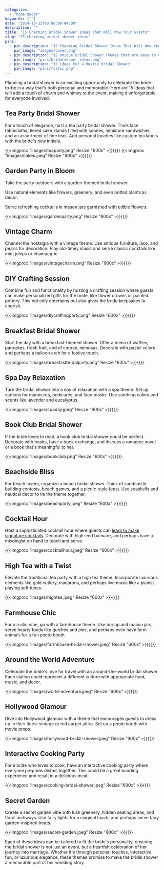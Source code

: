 ```yaml
---
categories:
  - "home-decor"
keywords: [""]
date: "2024-10-12T00:00:00-04:00"
description: ""
title: "15 Charming Bridal Shower Ideas That Will Wow Your Guests"
slug: "15-charming-bridal-shower-ideas"
pins:
  - pin_description: "15 Charming Bridal Shower Ideas That Will Wow Your Guests"
    pin_image: "images/cover.png"
  - pin_description: "15 Unique Bridal Shower Themes that are easy to organize"
    pin_image: "pins/bridalshower_ideas.png"
  - pin_description: "15 Ideas For a Rustic Bridal Shower"
    pin_image: "pins/rustic.png"
---
```



Planning a bridal shower is an exciting opportunity to celebrate the bride-to-be in a way that's both personal and memorable. Here are 15 ideas that will add a touch of charm and whimsy to the event, making it unforgettable for everyone involved.

## Tea Party Bridal Shower
For a touch of elegance, host a tea party bridal shower. Think lace tablecloths, tiered cake stands filled with scones, miniature sandwiches, and an assortment of fine teas. Add personal touches like custom tea labels with the bride's new initials.

{{<imgproc "images/teaparty.png" Resize "600x" >}}{{</imgproc>}} 
{{<imgproc "images/cakes.jpeg" Resize "600x" >}}{{</imgproc>}} 


## Garden Party in Bloom

Take the party outdoors with a garden-themed bridal shower. 

Use natural elements like flowers, greenery, and even potted plants as decor. 

Serve refreshing cocktails in mason jars garnished with edible flowers.

{{<imgproc "images/gardenparty.png" Resize "600x" >}}{{</imgproc>}} 

## Vintage Charm
Channel the nostalgia with a vintage theme. Use antique furniture, lace, and pearls for decoration. Play old-timey music and serve classic cocktails like mint juleps or champagne.

{{<imgproc "images/vintagecharm.png" Resize "600x" >}}{{</imgproc>}} 


## DIY Crafting Session
Combine fun and functionality by hosting a crafting session where guests can make personalized gifts for the bride, like flower crowns or painted pottery. This not only entertains but also gives the bride keepsakes to cherish.

{{<imgproc "images/diycraftingparty.png" Resize "600x" >}}{{</imgproc>}} 

## Breakfast Bridal Shower
Start the day with a breakfast-themed shower. Offer a menu of waffles, pancakes, fresh fruit, and of course, mimosas. Decorate with pastel colors and perhaps a balloon arch for a festive touch.

{{<imgproc "images/breakfastbridalparty.png" Resize "600x" >}}{{</imgproc>}} 

## Spa Day Relaxation
Turn the bridal shower into a day of relaxation with a spa theme. Set up stations for manicures, pedicures, and face masks. Use soothing colors and scents like lavender and eucalyptus.

{{<imgproc "images/spaday.jpeg" Resize "600x" >}}{{</imgproc>}} 


## Book Club Bridal Shower
If the bride loves to read, a book club bridal shower could be perfect. Decorate with books, have a book exchange, and discuss a romance novel or a book that's meaningful to her.

{{<imgproc "images/bookclub.png" Resize "600x" >}}{{</imgproc>}} 


## Beachside Bliss
For beach lovers, organize a beach bridal shower. Think of sandcastle building contests, beach games, and a picnic-style feast. Use seashells and nautical decor to tie the theme together.

{{<imgproc "images/beachparty.jpeg" Resize "600x" >}}{{</imgproc>}} 


## Cocktail Hour
Host a sophisticated cocktail hour where guests can [learn to make signature cocktails](https://www.puredrinkology.com). Decorate with high-end barware, and perhaps have a mixologist on hand to teach and serve.

{{<imgproc "images/cocktailhour.jpeg" Resize "600x" >}}{{</imgproc>}} 


## High Tea with a Twist
Elevate the traditional tea party with a high tea theme. Incorporate luxurious elements like gold cutlery, macarons, and perhaps live music like a pianist playing soft tunes.

{{<imgproc "images/hightea.jpeg" Resize "600x" >}}{{</imgproc>}} 

## Farmhouse Chic
For a rustic vibe, go with a farmhouse theme. Use burlap and mason jars, serve hearty foods like quiches and pies, and perhaps even have farm animals for a fun photo booth.

{{<imgproc "images/farmhouse-bridal-shower.jpeg" Resize "600x" >}}{{</imgproc>}} 

## Around the World Adventure
Celebrate the bride's love for travel with an around-the-world bridal shower. Each station could represent a different culture with appropriate food, music, and decor.

{{<imgproc "images/world-adventure.jpeg" Resize "600x" >}}{{</imgproc>}} 

## Hollywood Glamour
Dive into Hollywood glamour with a theme that encourages guests to dress up in their finest vintage or red carpet attire. Set up a photo booth with movie props.

{{<imgproc "images/hollywood-bridal-shower.jpeg" Resize "600x" >}}{{</imgproc>}} 

## Interactive Cooking Party
For a bride who loves to cook, have an interactive cooking party where everyone prepares dishes together. This could be a great bonding experience and result in a delicious meal.

{{<imgproc "images/cooking-bridal-shower.jpeg" Resize "600x" >}}{{</imgproc>}} 


## Secret Garden
Create a secret garden vibe with lush greenery, hidden seating areas, and floral archways. Use fairy lights for a magical touch, and perhaps serve fairy garden-inspired treats.

{{<imgproc "images/secret-garden.jpeg" Resize "600x" >}}{{</imgproc>}} 


Each of these ideas can be tailored to fit the bride's personality, ensuring the bridal shower is not just an event, but a heartfelt celebration of her journey into marriage. Whether it's through personal touches, interactive fun, or luxurious elegance, these themes promise to make the bridal shower a memorable part of her wedding story. 